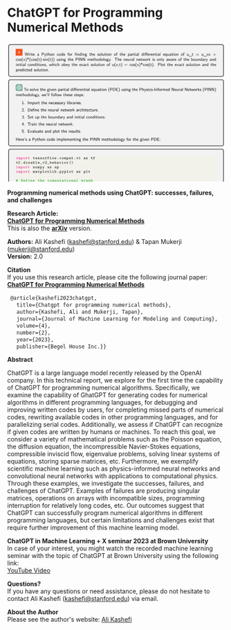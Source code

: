 # ChatGPT for Programming Numerical Methods
![pic](./image.png)

**Programming numerical methods using ChatGPT: successes, failures, and challenges**

**Research Article:**<br>
**[ChatGPT for Programming Numerical Methods](https://www.dl.begellhouse.com/journals/558048804a15188a,498820861ef102d2,1255e053242c9a40.html)** <br>
This is also the **[arXiv](https://arxiv.org/pdf/2303.12093.pdf)** version. <br>

**Authors:** Ali Kashefi (kashefi@stanford.edu) & Tapan Mukerji (mukerji@stanford.edu)<br>
**Version:** 2.0 <br>

**Citation** <br>
If you use this research article, please cite the following journal paper: <br>
**[ChatGPT for Programming Numerical Methods](https://www.dl.begellhouse.com/journals/558048804a15188a,498820861ef102d2,1255e053242c9a40.html)**

     @article{kashefi2023chatgpt,
       title={Chatgpt for programming numerical methods},
       author={Kashefi, Ali and Mukerji, Tapan},
       journal={Journal of Machine Learning for Modeling and Computing},
       volume={4},
       number={2},
       year={2023},
       publisher={Begel House Inc.}}

**Abstract**

ChatGPT is a large language model recently released  by the OpenAI company. In this technical report, we explore for the first time the capability of ChatGPT for programming numerical algorithms. Specifically, we examine the capability of GhatGPT for generating codes for numerical algorithms in different programming languages, for debugging and improving written codes by users, for completing missed parts of numerical codes, rewriting available codes in other programming languages, and for parallelizing serial codes. Additionally, we assess if ChatGPT can recognize if given codes are written by humans or machines. To reach this goal, we consider a variety of mathematical problems such as the Poisson equation, the diffusion equation, the incompressible Navier-Stokes equations, compressible inviscid flow, eigenvalue problems, solving linear systems of equations, storing sparse matrices, etc. Furthermore, we exemplify scientific machine learning such as physics-informed neural networks and convolutional neural networks with applications to computational physics. Through these examples, we investigate the successes, failures, and challenges of ChatGPT. Examples of failures are producing singular matrices, operations on arrays with incompatible sizes, programming interruption for relatively long codes, etc. Our outcomes suggest that ChatGPT can successfully program numerical algorithms in different programming languages, but certain limitations and challenges exist that require further improvement of this machine learning model.

**ChatGPT in Machine Learning + X seminar 2023 at Brown University**<br>
In case of your interest, you might watch the recorded machine learning seminar with the topic of ChatGPT at Brown University using the following link:<br> 
[YouTube Video](https://www.youtube.com/watch?v=zFrZsufbNSA&t=3595s)

**Questions?** <br>
If you have any questions or need assistance, please do not hesitate to contact Ali Kashefi (kashefi@stanford.edu) via email.

**About the Author** <br>
Please see the author's website: [Ali Kashefi](https://web.stanford.edu/~kashefi/) 
